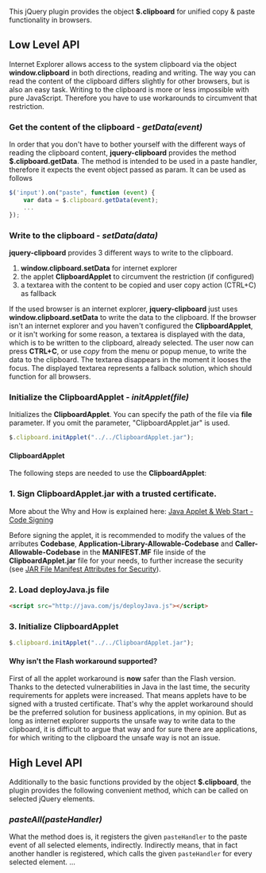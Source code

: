 This jQuery plugin provides the object **$.clipboard** for unified copy & paste functionality in browsers.

## Low Level API

Internet Explorer allows access to the system clipboard via the object **window.clipboard** in both directions, reading and writing.
The way you can read the content of the clipboard differs slightly for other browsers, but is also an easy task. Writing to the
clipboard is more or less impossible with pure JavaScript. Therefore you have to use workarounds to circumvent that restriction.

### Get the content of the clipboard - *getData(event)*

In order that you don't have to bother yourself with the different ways of reading the clipboard content, **jquery-clipboard** provides
the method **$.clipboard.getData**. The method is intended to be used in a paste handler, therefore it expects the event object passed
as param. It can be used as follows

```javascript
$('input').on("paste", function (event) {
    var data = $.clipboard.getData(event);
    ...
});
```

### Write to the clipboard - *setData(data)*

**jquery-clipboard** provides 3 different ways to write to the clipboard.

1. **window.clipboard.setData** for internet explorer
1. the applet **ClipboardApplet** to circumvent the restriction (if configured)
1. a textarea with the content to be copied and user copy action (CTRL+C) as fallback

If the used browser is an internet explorer, **jquery-clipboard** just uses **window.clipboard.setData** to write the data to the
clipboard. If the browser isn't an internet explorer and you haven't configured the **ClipboardApplet**, or it isn't working for some
reason, a textarea is displayed with the data, which is to be written to the clipboard, already selected. The user now can press **CTRL+C**,
or use *copy* from the menu or popup menue, to write the data to the clipboard. The textarea disappears in the moment it looses the focus.
The displayed textarea represents a fallback solution, which should function for all browsers.


### Initialize the ClipboardApplet - *initApplet(file)*

Initializes the **ClipboardApplet**. You can specify the path of the file via **file** parameter.
If you omit the parameter, "ClipboardApplet.jar" is used.

```javascript
$.clipboard.initApplet("../../ClipboardApplet.jar");
```


#### ClipboardApplet

The following steps are needed to use the **ClipboardApplet**:

### 1. Sign **ClipboardApplet.jar** with a trusted certificate.
More about the Why and How is explained here: [Java Applet & Web Start - Code Signing](http://www.oracle.com/technetwork/java/javase/tech/java-code-signing-1915323.html)

Before signing the applet, it is recommended to modify the values of the arributes **Codebase**, **Application-Library-Allowable-Codebase** and **Caller-Allowable-Codebase** in the **MANIFEST.MF** file inside of the **ClipboardApplet.jar** file for your needs, to further increase the security (see [JAR File Manifest Attributes for Security](http://docs.oracle.com/javase/8/docs/technotes/guides/deploy/manifest.html)).

### 2. Load deployJava.js file
```html
<script src="http://java.com/js/deployJava.js"></script>
```

### 3. Initialize ClipboardApplet
```javascript
$.clipboard.initApplet("../../ClipboardApplet.jar");
```


#### Why isn't the Flash workaround supported?

First of all the applet workaround is **now** safer than the Flash version. Thanks to the detected vulnerabilities in Java
in the last time, the security requirements for applets were increased. That means applets have to be signed with a trusted
certificate. That's why the applet workaround should be the preferred solution for business applications, in my opinion.
But as long as internet explorer supports the unsafe way to write data to the clipboard, it is difficult to argue that way
and for sure there are applications, for which writing to the clipboard the unsafe way is not an issue.


## High Level API

Additionally to the basic functions provided by the object **$.clipboard**, the plugin provides the following convenient method,
which can be called on selected jQuery elements.


### *pasteAll(pasteHandler)*

What the method does is, it registers the given `pasteHandler` to the paste event of all selected elements, indirectly.
Indirectly means, that in fact another handler is registered, which calls the given `pasteHandler` for every selected element.
...